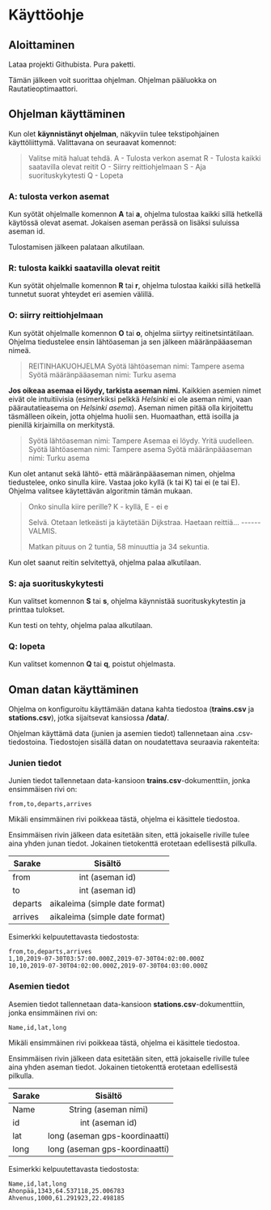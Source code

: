 # Käyttöohje


## Aloittaminen

Lataa projekti Githubista. Pura paketti.

Tämän jälkeen voit suorittaa ohjelman. Ohjelman pääluokka on Rautatieoptimaattori.


## Ohjelman käyttäminen

Kun olet **käynnistänyt ohjelman**, näkyviin tulee tekstipohjainen käyttöliittymä. Valittavana on seuraavat komennot:

> Valitse mitä haluat tehdä.
> A - Tulosta verkon asemat
> R - Tulosta kaikki saatavilla olevat reitit
> O - Siirry reittiohjelmaan
> S - Aja suorituskykytesti
> Q - Lopeta

### A: tulosta verkon asemat

Kun syötät ohjelmalle komennon **A** tai **a**, ohjelma tulostaa kaikki sillä hetkellä käytössä olevat asemat. Jokaisen aseman perässä on lisäksi suluissa aseman id.

Tulostamisen jälkeen palataan alkutilaan.

### R: tulosta kaikki saatavilla olevat reitit

Kun syötät ohjelmalle komennon **R** tai **r**, ohjelma tulostaa kaikki sillä hetkellä tunnetut suorat yhteydet eri asemien välillä.

### O: siirry reittiohjelmaan

Kun syötät ohjelmalle komennon **O** tai **o**, ohjelma siirtyy reitinetsintätilaan. Ohjelma tiedustelee ensin lähtöaseman ja sen jälkeen määränpääaseman nimeä.

> REITINHAKUOHJELMA
> Syötä lähtöaseman nimi: Tampere asema
> Syötä määränpääaseman nimi: Turku asema

**Jos oikeaa asemaa ei löydy, tarkista aseman nimi.** Kaikkien asemien nimet eivät ole intuitiivisia (esimerkiksi pelkkä *Helsinki* ei ole aseman nimi, vaan päärautatieasema on *Helsinki asema*). Aseman nimen pitää olla kirjoitettu täsmälleen oikein, jotta ohjelma huolii sen. Huomaathan, että isoilla ja pienillä kirjaimilla on merkitystä.

> Syötä lähtöaseman nimi: Tampere
>   Asemaa ei löydy. Yritä uudelleen.
> Syötä lähtöaseman nimi: Tampere asema
> Syötä määränpääaseman nimi: Turku asema

Kun olet antanut sekä lähtö- että määränpääaseman nimen, ohjelma tiedustelee, onko sinulla kiire. Vastaa joko kyllä (k tai K) tai ei (e tai E). Ohjelma valitsee käytettävän algoritmin tämän mukaan.

> Onko sinulla kiire perille?
> K - kyllä, E - ei 
> e
> 
> Selvä. Otetaan letkeästi ja käytetään Dijkstraa.
> Haetaan reittiä...
> ------VALMIS.
> 
> Matkan pituus on 2 tuntia, 58 minuuttia ja 34 sekuntia.

Kun olet saanut reitin selvitettyä, ohjelma palaa alkutilaan.

### S: aja suorituskykytesti

Kun valitset komennon **S** tai **s**, ohjelma käynnistää suorituskykytestin ja printtaa tulokset.

Kun testi on tehty, ohjelma palaa alkutilaan.

### Q: lopeta

Kun valitset komennon **Q** tai **q**, poistut ohjelmasta.


## Oman datan käyttäminen

Ohjelma on konfiguroitu käyttämään datana kahta tiedostoa (**trains.csv** ja **stations.csv**), jotka sijaitsevat kansiossa **/data/**.

Ohjelman käyttämä data (junien ja asemien tiedot) tallennetaan aina .csv-tiedostoina. Tiedostojen sisällä datan on noudatettava seuraavia rakenteita:

### Junien tiedot

Junien tiedot tallennetaan data-kansioon **trains.csv**-dokumenttiin, jonka ensimmäisen rivi on:

    from,to,departs,arrives

Mikäli ensimmäinen rivi poikkeaa tästä, ohjelma ei käsittele tiedostoa.

Ensimmäisen rivin jälkeen data esitetään siten, että jokaiselle riville tulee aina yhden junan tiedot. Jokainen tietokenttä erotetaan edellisestä pilkulla.

| Sarake        | Sisältö                        |
| ------------- |:------------------------------:|
| from          | int (aseman id)                |
| to            | int (aseman id)                |
| departs       | aikaleima (simple date format) |
| arrives       | aikaleima (simple date format) |

Esimerkki kelpuutettavasta tiedostosta:

    from,to,departs,arrives
    1,10,2019-07-30T03:57:00.000Z,2019-07-30T04:02:00.000Z
    10,10,2019-07-30T04:02:00.000Z,2019-07-30T04:03:00.000Z

### Asemien tiedot

Asemien tiedot tallennetaan data-kansioon **stations.csv**-dokumenttiin, jonka ensimmäinen rivi on:

    Name,id,lat,long

Mikäli ensimmäinen rivi poikkeaa tästä, ohjelma ei käsittele tiedostoa.

Ensimmäisen rivin jälkeen data esitetään siten, että jokaiselle riville tulee aina yhden aseman tiedot. Jokainen tietokenttä erotetaan edellisestä pilkulla.

| Sarake        | Sisältö                        |
| ------------- |:------------------------------:|
| Name          | String (aseman nimi)           |
| id            | int (aseman id)                |
| lat           | long (aseman gps-koordinaatti) |
| long          | long (aseman gps-koordinaatti) |

Esimerkki kelpuutettavasta tiedostosta:

    Name,id,lat,long
    Ahonpää,1343,64.537118,25.006783
    Ahvenus,1000,61.291923,22.498185
